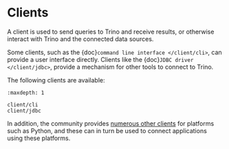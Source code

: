# Clients

A client is used to send queries to Trino and receive results, or otherwise
interact with Trino and the connected data sources.

Some clients, such as the {doc}`command line interface </client/cli>`, can
provide a user interface directly. Clients like the {doc}`JDBC driver
</client/jdbc>`, provide a mechanism for other tools to connect to Trino.

The following clients are available:

```{toctree}
:maxdepth: 1

client/cli
client/jdbc
```

In addition, the community provides [numerous other clients](https://trino.io/resources.html) for platforms such as Python, and these
can in turn be used to connect applications using these platforms.
